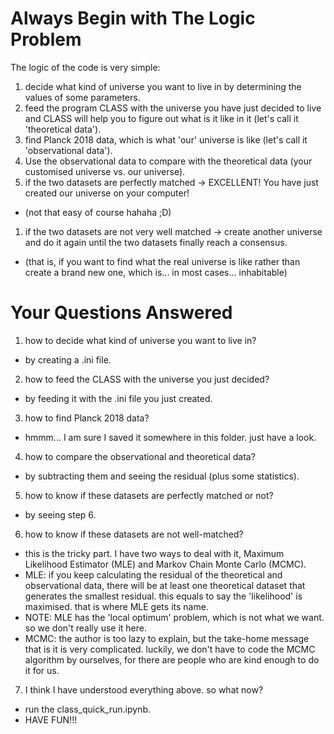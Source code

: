 # Always Begin with The Logic Problem
The logic of the code is very simple:
1. decide what kind of universe you want to live in by determining the values of some parameters.
2. feed the program CLASS with the universe you have just decided to live and CLASS will help you to figure out what is it like in it (let's call it 'theoretical data').
3. find Planck 2018 data, which is what 'our' universe is like (let's call it 'observational data'). 
4. Use the observational data to compare with the theoretical data (your customised universe vs. our universe).
5. if the two datasets are perfectly matched -> EXCELLENT! You have just created our universe on your computer!
- (not that easy of course hahaha ;D)
1. if the two datasets are not very well matched -> create another universe and do it again until the two datasets finally reach a consensus.
- (that is, if you want to find what the real universe is like rather than create a brand new one, which is... in most cases... inhabitable)


# Your Questions Answered
1. how to decide what kind of universe you want to live in?
- by creating a .ini file.

2. how to feed the CLASS with the universe you just decided?
- by feeding it with the .ini file you just created.

3. how to find Planck 2018 data?
- hmmm... I am sure I saved it somewhere in this folder. just have a look.

4. how to compare the observational and theoretical data?
- by subtracting them and seeing the residual (plus some statistics).

5. how to know if these datasets are perfectly matched or not?
- by seeing step 6.

6. how to know if these datasets are not well-matched?
- this is the tricky part. I have two ways to deal with it, Maximum Likelihood Estimator (MLE) and Markov Chain Monte Carlo (MCMC).
- MLE: if you keep calculating the residual of the theoretical and observational data, there will be at least one theoretical dataset that generates the smallest residual. this equals to say the 'likelihood' is maximised. that is where MLE gets its name.
- NOTE: MLE has the 'local optimum' problem, which is not what we want. so we don't really use it here.
- MCMC: the author is too lazy to explain, but the take-home message that is it is very complicated. luckily, we don't have to code the MCMC algorithm by ourselves, for there are people who are kind enough to do it for us.

7. I think I have understood everything above. so what now?
- run the class_quick_run.ipynb.
- HAVE FUN!!!